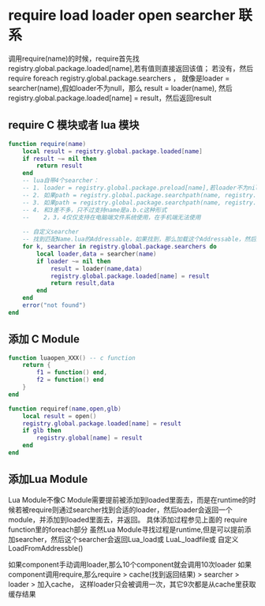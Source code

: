 # require load loader open searcher 联系

 调用require(name)的时候，require首先找registry.global.package.loaded[name],若有值则直接返回该值；
    若没有，然后require foreach  registry.global.package.searchers ，
    就像是loader = searcher(name),假如loader不为null，那么 result = loader(name),
    然后registry.global.package.loaded[name] = result，然后返回result

## require C 模块或者 lua 模块
```lua
function require(name)
    local result = registry.global.package.loaded[name] 
    if result ~= nil then 
        return result
    end
    -- lua自带4个searcher： 
    -- 1. loader = registry.global.package.preload[name],若loader不为nil，则返回loader,":preload:"；
    -- 2. 如果path = registry.global.package.searchpath(name, registry.global.package.path) ，若path不为nil，则返回registry.global.loadfile(path),path
    -- 3. 如果path = registry.global.package.searchpath(name, registry.global.package.cpath) ，若path不为nil，(假设是windows c++)LoadLibrary(path),然后返回luaopen_NAME,path
    -- 4. 和3差不多，只不过支持name是a.b.c这种形式
    --    2，3，4仅仅支持在电脑端文件系统使用，在手机端无法使用
    
    -- 自定义searcher
    -- 找到匹配Name.lua的Addressable，如果找到，那么加载这个Addressable，然后返回lua_loadstring(content)
    for k, searcher in registry.global.package.searchers do
        local loader,data = searcher(name)
        if loader ~= nil then
            result = loader(name,data)
            registry.global.package.loaded[name] = result
            return result,data
        end
    end
    error("not found")
end
```
## 添加 C Module
```lua
function luaopen_XXX() -- c function
    return {
        f1 = function() end,
        f2 = function() end
    }
end
```

```lua
function requiref(name,open,glb)
    local result = open()
    registry.global.package.loaded[name] = result
    if glb then
        registry.global[name] = result
    end
end
```

## 添加Lua Module 
Lua Module不像C Module需要提前被添加到loaded里面去，而是在runtime的时候若被require则通过searcher找到合适的loader，然后loader会返回一个module，并添加到loaded里面去，并返回。
具体添加过程参见上面的 require function里的foreach部分
虽然Lua Module寻找过程是runtime,但是可以提前添加searcher，然后这个searcher会返回Lua_load或 LuaL_loadfile或 自定义LoadFromAddressble()

如果component手动调用loader,那么10个component就会调用10次loader
如果component调用require,那么require > cache(找到返回结果) > searcher > loader > 加入cache， 这样loader只会被调用一次，其它9次都是从cache里获取缓存结果

